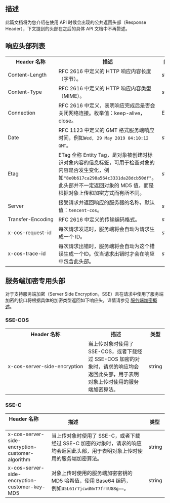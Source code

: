 ## 描述

此篇文档将为您介绍在使用 API 时候会出现的公共返回头部（Response Header），下文提到的头部在之后的具体 API 文档中不再赘述。

## 响应头部列表

<table>
   <tr>
      <th >Header 名称</th>
      <th>描述</th>
      <th>类型</th>
   </tr>
   <tr>
      <td nowrap="nowrap">Content-Length</td>
      <td>RFC 2616 中定义的 HTTP 响应内容长度（字节）。</td>
      <td>string</td>
   </tr>
   <tr>
      <td>Content-Type</td>
      <td>RFC 2616 中定义的 HTTP 响应内容类型（MIME）。</td>
      <td>string</td>
   </tr>
   <tr>
      <td>Connection</td>
      <td>RFC 2616 中定义，表明响应完成后是否会关闭网络连接。枚举值：keep-alive，close。</td>
      <td>Enum</td>
   </tr>
   <tr>
      <td>Date</td>
			<td>RFC 1123 中定义的 GMT 格式服务端响应时间，例如<code>Wed, 29 May 2019 04:10:12 GMT</code>。</td>
      <td>string</td>
   </tr>
   <tr>
      <td>Etag</td>
      <td>ETag 全称 Entity Tag，是对象被创建时标识对象内容的信息标签，可用于检查对象的内容是否发生变化，例如<code>"8e0b617ca298a564c3331da28dcb50df"</code>。此头部并不一定返回对象的 MD5 值，而是根据对象上传和加密方式而有所不同。</td>
      <td>string</td>
   </tr>
   <tr>
      <td>Server</td>
			<td>接受请求并返回响应的服务器的名称，默认值：<code>tencent-cos</code>。</td>
      <td>string</td>
   </tr>
   <tr>
      <td nowrap="nowrap">Transfer-Encoding</td>
      <td>RFC 2616 中定义的传输编码格式。</td>
      <td>string</td>
   </tr>
   <tr>
      <td nowrap="nowrap">x-cos-request-id</td>
      <td>每次请求发送时，服务端将会自动为请求生成一个 ID。</td>
      <td>string</td>
   </tr>
   <tr>
      <td>x-cos-trace-id</td>
      <td>每次请求出错时，服务端将会自动为这个错误生成一个ID。仅当请求出错时才会在响应中包含此头部。</td>
      <td>string</td>
   </tr>
</table>


## 服务端加密专用头部

对于支持服务端加密（Server Side Encryption，SSE）且在请求中使用了服务端加密的接口将根据具体的加密类型返回如下响应头，详情请参见 [服务端加密概述](https://cloud.tencent.com/document/product/436/18145)。

### SSE-COS

<table>
   <tr>
      <th>Header 名称</th>
      <th>描述</th>
      <th>类型</th>
   </tr>
   <tr>
      <td nowrap="nowrap">x-cos-server-side-encryption</td>
      <td>当上传对象时使用了 SSE-COS，或者下载经过 SSE-COS 加密的对象时，请求的响应均会返回此头部，用于表明对象上传时使用的服务端加密算法。</td>
      <td>string</td>
   </tr>
</table>

### SSE-C

| Header 名称        | 描述                                     | 类型   |
| ------------------ | ---------------------------------------- | ------ |
| x-cos-server-side-encryption-customer-algorithm | 当上传对象时使用了 SSE-C，或者下载经过 SSE-C 加密的对象时，请求的响应均会返回此头部，用于表明对象上传时使用的服务端加密算法。 | string |
| x-cos-server-side-encryption-customer-key-MD5 | 对象上传时使用的服务端加密密钥的 MD5 哈希值，使用 Base64 编码，<br>例如`U5L61r7jcwdNvT7frmUG8g==`。 | string |
